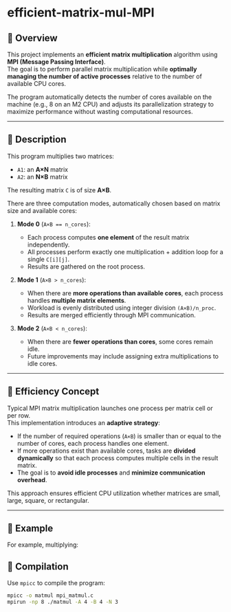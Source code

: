 # efficient-matrix-mul-MPI
## 🧩 Overview
This project implements an **efficient matrix multiplication** algorithm using **MPI (Message Passing Interface)**.  
The goal is to perform parallel matrix multiplication while **optimally managing the number of active processes** relative to the number of available CPU cores.

The program automatically detects the number of cores available on the machine (e.g., 8 on an M2 CPU) and adjusts its parallelization strategy to maximize performance without wasting computational resources.

---

## 🚀 Description
This program multiplies two matrices:

- `A1`: an **A×N** matrix  
- `A2`: an **N×B** matrix  

The resulting matrix `C` is of size **A×B**.

There are three computation modes, automatically chosen based on matrix size and available cores:

1. **Mode 0** (`A×B == n_cores`):  
   - Each process computes **one element** of the result matrix independently.  
   - All processes perform exactly one multiplication + addition loop for a single `C[i][j]`.  
   - Results are gathered on the root process.

2. **Mode 1** (`A×B > n_cores`):  
   - When there are **more operations than available cores**, each process handles **multiple matrix elements**.  
   - Workload is evenly distributed using integer division `(A×B)/n_proc`.  
   - Results are merged efficiently through MPI communication.

3. **Mode 2** (`A×B < n_cores`):  
   - When there are **fewer operations than cores**, some cores remain idle.  
   - Future improvements may include assigning extra multiplications to idle cores.

---

## 🔬 Efficiency Concept
Typical MPI matrix multiplication launches one process per matrix cell or per row.  
This implementation introduces an **adaptive strategy**:

- If the number of required operations (`A×B`) is smaller than or equal to the number of cores, each process handles one element.
- If more operations exist than available cores, tasks are **divided dynamically** so that each process computes multiple cells in the result matrix.
- The goal is to **avoid idle processes** and **minimize communication overhead**.

This approach ensures efficient CPU utilization whether matrices are small, large, square, or rectangular.

---

## 🧠 Example

For example, multiplying:

## 🧩 Compilation

Use `mpicc` to compile the program:

```bash
mpicc -o matmul mpi_matmul.c
mpirun -np 8 ./matmul -A 4 -B 4 -N 3
```
